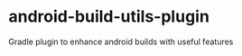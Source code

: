 android-build-utils-plugin
==========================

Gradle plugin to enhance android builds with useful features
